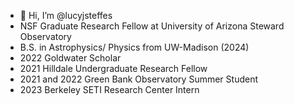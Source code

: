 - 👋 Hi, I’m @lucyjsteffes
- NSF Graduate Research Fellow at University of Arizona Steward Observatory
- B.S. in Astrophysics/ Physics from UW-Madison (2024)
- 2022 Goldwater Scholar
- 2021 Hilldale Undergraduate Research Fellow
- 2021 and 2022 Green Bank Observatory Summer Student
- 2023 Berkeley SETI Research Center Intern

<!---
lucyjsteffes/lucyjsteffes is a ✨ special ✨ repository because its `README.md` (this file) appears on your GitHub profile.
You can click the Preview link to take a look at your changes.
--->
